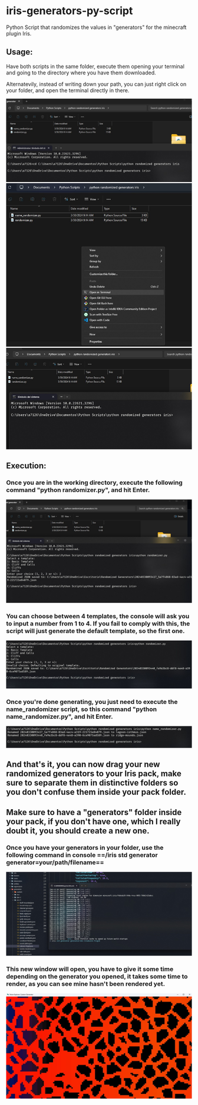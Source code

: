 # iris-generators-py-script
Python Script that randomizes the values in "generators" for the minecraft plugin Iris.

## Usage: 
Have both scripts in the same folder, execute them opening your terminal and going to the directory where you have them downloaded.


Alternatevily, instead of writing down your path, you can just right click on your folder, and open the terminal directly in there.

![Example1](images/example0.jpg)
![Example2](images/example1.jpg)
![Example3](images/example2.jpg)

## Execution:

### Once you are in the working directory, execute the following command "python randomizer.py", and hit Enter.
![Example3](images/example3.jpg)
### You can choose between 4 templates, the console will ask you to input a number from 1 to 4. If you fail to comply with this, the script will just generate the default template, so the first one.
![Example4](images/example4.jpg)
### Once you're done generating, you just need to execute the name_randomizer script, so this command "python name_randomizer.py", and hit Enter.
![Example5](images/example5.jpg)

## And that's it, you can now drag your new randomized generators to your Iris pack, make sure to separate them in distinctive folders so you don't confuse them inside your pack folder.
## Make sure to have a "generators" folder inside your pack, if you don't have one, which I really doubt it, you should create a new one. 

### Once you have your generators in your folder, use the following command in console ==/iris std generator generator=your/path/filename==
![Example6](images/example6.jpg)
### This new window will open, you have to give it some time depending on the generator you opened, it takes some time to render, as you can see mine hasn't been rendered yet.
![Example7](images/example7.jpg)
